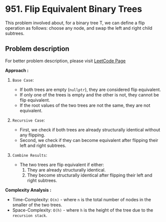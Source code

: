 # 951. Flip Equivalent Binary Trees

This problem involved about, for a binary tree T, we can define a flip operation as follows: choose any node, and swap the left and right child subtrees.

## Problem description

For better problem description, please visit [LeetCode Page](https://leetcode.com/problems/flip-equivalent-binary-trees/description)

**Approach :**<br/>

1. `Base Case`:

    - If both trees are empty (`nullptr`), they are considered flip equivalent.
    - If only one of the trees is empty and the other is not, they cannot be flip equivalent.
    - If the root values of the two trees are not the same, they are not equivalent.

2. `Recursive Case`:

    - First, we check if both trees are already structurally identical without any flipping.
    - Second, we check if they can become equivalent after flipping their left and right subtrees.

3. `Combine Results`:
    - The two trees are flip equivalent if either:
        1. They are already structurally identical.
        2. They become structurally identical after flipping their left and right subtrees.

**Complexity Analysis :**<br/>

-   Time-Complexity: `O(n)` - where `n` is the total number of nodes in the smaller of the two trees.
-   Space-Complexity: `O(h)` - where `h` is the height of the tree due to the `recursion stack`.